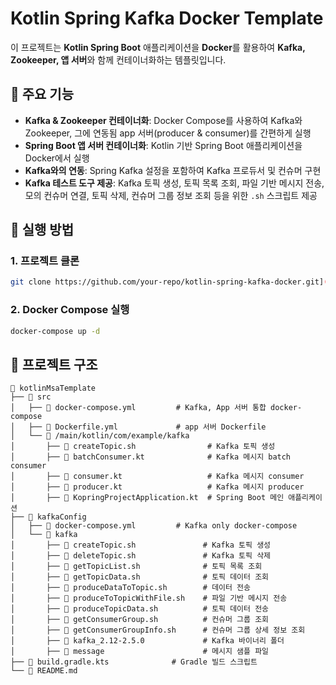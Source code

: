 # Kotlin Spring Kafka Docker Template

이 프로젝트는 **Kotlin Spring Boot** 애플리케이션을 **Docker**를 활용하여 **Kafka, Zookeeper, 앱 서버**와 함께 컨테이너화하는 템플릿입니다.

## 📌 주요 기능
- **Kafka & Zookeeper 컨테이너화**: Docker Compose를 사용하여 Kafka와 Zookeeper, 그에 연동됨 app 서버(producer & consumer)를 간편하게 실행
- **Spring Boot 앱 서버 컨테이너화**: Kotlin 기반 Spring Boot 애플리케이션을 Docker에서 실행
- **Kafka와의 연동**: Spring Kafka 설정을 포함하여 Kafka 프로듀서 및 컨슈머 구현
- **Kafka 테스트 도구 제공**: Kafka 토픽 생성, 토픽 목록 조회, 파일 기반 메시지 전송, 모의 컨슈머 연결, 토픽 삭제, 컨슈머 그룹 정보 조회 등을 위한 `.sh` 스크립트 제공

## 🚀 실행 방법
### 1. 프로젝트 클론
```sh
git clone https://github.com/your-repo/kotlin-spring-kafka-docker.git](https://github.com/shyswy/kotlinMsaTemplate.git
```

### 2. Docker Compose 실행
```sh
docker-compose up -d
```

## 📂 프로젝트 구조
```
📁 kotlinMsaTemplate
├── 📂 src
│   ├── 📄 docker-compose.yml         # Kafka, App 서버 통합 docker-compose
│   ├── 📄 Dockerfile.yml             # app 서버 Dockerfile
│   └── 📂 /main/kotlin/com/example/kafka
│       ├── 📄 createTopic.sh                # Kafka 토픽 생성
│       ├── 📄 batchConsumer.kt              # Kafka 메시지 batch consumer
│       ├── 📄 consumer.kt                   # Kafka 메시지 consumer
│       ├── 📄 producer.kt                   # Kafka 메시지 producer
│       ├── 📄 KopringProjectApplication.kt  # Spring Boot 메인 애플리케이션
├── 📂 kafkaConfig
│   ├── 📄 docker-compose.yml         # Kafka only docker-compose
│   └── 📂 kafka
│       ├── 📄 createTopic.sh               # Kafka 토픽 생성
│       ├── 📄 deleteTopic.sh               # Kafka 토픽 삭제
│       ├── 📄 getTopicList.sh              # 토픽 목록 조회
│       ├── 📄 getTopicData.sh              # 토픽 데이터 조회
│       ├── 📄 produceDataToTopic.sh        # 데이터 전송
│       ├── 📄 produceToTopicWithFile.sh    # 파일 기반 메시지 전송
│       ├── 📄 produceTopicData.sh          # 토픽 데이터 전송
│       ├── 📄 getConsumerGroup.sh          # 컨슈머 그룹 조회
│       ├── 📄 getConsumerGroupInfo.sh      # 컨슈머 그룹 상세 정보 조회
│       ├── 📂 kafka_2.12-2.5.0             # Kafka 바이너리 폴더
│       ├── 📂 message                      # 메시지 샘플 파일
├── 📄 build.gradle.kts              # Gradle 빌드 스크립트
└── 📄 README.md
```
